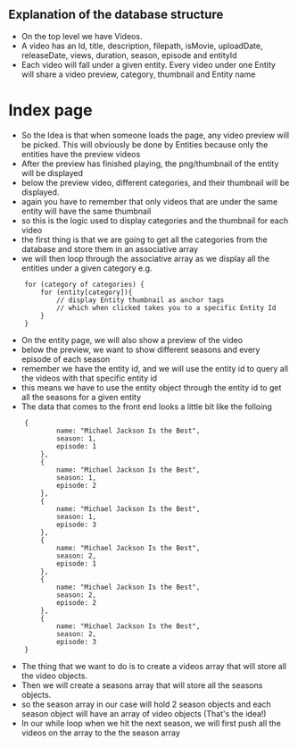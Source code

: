 ## Explanation of the database structure

- On the top level we have Videos.
- A video has an Id, title, description, filepath, isMovie, uploadDate, releaseDate, views, duration, season, episode and entityId
- Each video will fall under a given entity. Every video under one Entity will share a video preview, category, thumbnail and Entity name
# Index page
- So the Idea is that when someone loads the page, any video preview will be picked. This will obviously be done by Entities because only the entities have the preview videos
- After the preview has finished playing, the png/thumbnail of the entity will be displayed
- below the preview video, different categories, and their thumbnail will be displayed.
- again you have to remember that only videos that are under the same entity will have the same thumbnail
- so this is the logic used to display categories and the thumbnail for each video
- the first thing is that we are going to get all the categories from the database and store them in an associative array
- we will then loop through the associative array as we display all the entities under a given category e.g.
```
    for (category of categories) {
        for (entity[category]){
            // display Entity thumbnail as anchor tags
            // which when clicked takes you to a specific Entity Id
        }
    }
```
- On the entity page, we will also show a preview of the video
- below the preview, we want to show different seasons and every episode of each season
- remember we have the entity id, and we will use the entity id to query all the videos with that specific entity id
- this means we have to use the entity object through the entity id to get all the seasons for a given entity
- The data that comes to the front end looks a little bit like the folloing
```
    {
            name: "Michael Jackson Is the Best",
            season: 1,
            episode: 1
        },
        {
            name: "Michael Jackson Is the Best",
            season: 1,
            episode: 2
        },
        {
            name: "Michael Jackson Is the Best",
            season: 1,
            episode: 3
        },
        {
            name: "Michael Jackson Is the Best",
            season: 2,
            episode: 1
        },
        {
            name: "Michael Jackson Is the Best",
            season: 2,
            episode: 2
        },
        {
            name: "Michael Jackson Is the Best",
            season: 2,
            episode: 3
    }
```
- The thing that we want to do is to create a videos array that will store all the video objects.
- Then we will create a seasons array that will store all the seasons objects.
- so the season array in our case will hold 2 season objects and each season object will have an array of video objects (That's the idea!)
- In our while loop when we hit the next season, we will first push all the videos on the array to the the season array